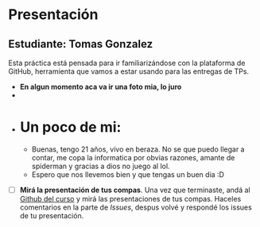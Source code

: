 # Presentación

## Estudiante: Tomas Gonzalez

Esta práctica está pensada para ir familiarizándose con la plataforma de GitHub, herramienta que vamos a estar usando para las entregas de TPs.


- **En algun momento aca va ir una foto mia, lo juro**
- 
- # Un poco de mi:
	- Buenas, tengo 21 años, vivo en beraza. No se que puedo llegar a contar, me copa la informatica por obvias razones, amante de spiderman y gracias a dios no juego al lol.
	- Espero que nos llevemos bien y que tengas un buen dia :D

- [ ] **Mirá la presentación de tus compas**. Una vez que terminaste, andá al [Github del curso](https://github.com/obj1unq) y mirá las presentaciones de tus compas. Haceles comentarios en la parte de _Issues_, despus volvé y respondé los issues de tu presentación.

